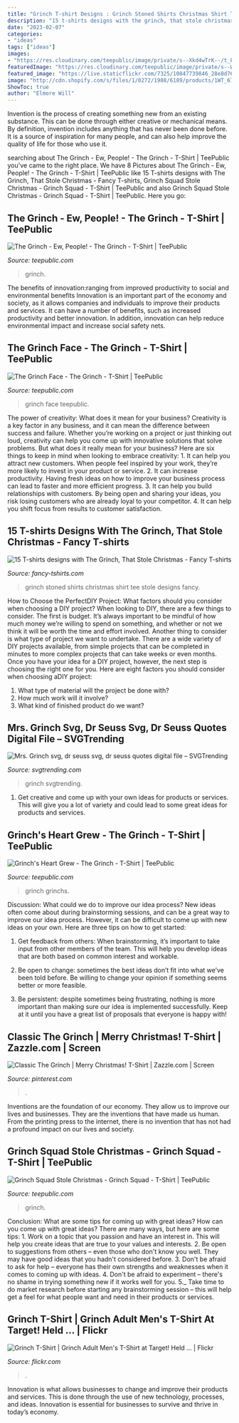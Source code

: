 ```yaml
---
title: "Grinch T-shirt Designs : Grinch Stoned Shirts Christmas Shirt Tee Stole Designs Fancy"
description: "15 t-shirts designs with the grinch, that stole christmas"
date: "2023-02-07"
categories:
- "ideas"
tags: ["ideas"]
images:
- "https://res.cloudinary.com/teepublic/image/private/s--Xkd4wTrK--/t_Preview/b_rgb:191919,c_limit,f_auto,h_630,q_90,w_630/v1608232350/production/designs/17518026_0.jpg"
featuredImage: "https://res.cloudinary.com/teepublic/image/private/s--WrOv4zaO--/t_Preview/t_watermark_lock/b_rgb:0f7b47,c_lpad,f_jpg,h_630,q_90,w_1200/v1542483698/production/designs/3523142_1.jpg"
featured_image: "https://live.staticflickr.com/7325/10847739846_28e8d76fd1_z.jpg"
image: "http://cdn.shopify.com/s/files/1/0272/1988/6189/products/1WT_67df9f43-c170-4045-8937-13897cea565d_1200x1200.jpg?v=1574693438"
ShowToc: true
author: "Elmore Will"
---
```



Invention is the process of creating something new from an existing substance. This can be done through either creative or mechanical means. By definition, invention includes anything that has never been done before. It is a source of inspiration for many people, and can also help improve the quality of life for those who use it.

	

		
searching about The Grinch - Ew, People! - The Grinch - T-Shirt | TeePublic you've came to the right place. We have 8 Pictures about The Grinch - Ew, People! - The Grinch - T-Shirt | TeePublic like 15 T-shirts designs with The Grinch, That Stole Christmas - Fancy T-shirts, Grinch Squad Stole Christmas - Grinch Squad - T-Shirt | TeePublic and also Grinch Squad Stole Christmas - Grinch Squad - T-Shirt | TeePublic. Here you go:
		
    
## The Grinch - Ew, People! - The Grinch - T-Shirt | TeePublic

<img loading=lazy src="https://res.cloudinary.com/teepublic/image/private/s--_QhUWngX--/t_Preview/b_rgb:191919,c_lpad,f_jpg,h_630,q_90,w_1200/v1605831085/production/designs/16291971_0.jpg" onerror="this.onerror=null;this.src='https://tse2.mm.bing.net/th?id=OIP.10SgH-0igigkQyz07LIMyQHaD4&amp;pid=15.1';" alt="The Grinch - Ew, People! - The Grinch - T-Shirt | TeePublic">

_Source: teepublic.com_

>grinch. 

	

The benefits of innovation:ranging from improved productivity to social and environmental benefits
Innovation is an important part of the economy and society, as it allows companies and individuals to improve their products and services. It can have a number of benefits, such as increased productivity and better innovation. In addition, innovation can help reduce environmental impact and increase social safety nets.

    
## The Grinch Face - The Grinch - T-Shirt | TeePublic

<img loading=lazy src="https://res.cloudinary.com/teepublic/image/private/s--clZ-0s5j--/t_Preview/t_watermark_lock/b_rgb:0f7b47,c_lpad,f_jpg,h_630,q_90,w_1200/v1565843635/production/designs/5613678_0.jpg" onerror="this.onerror=null;this.src='https://tse4.mm.bing.net/th?id=OIP.ZMjO8Z1UJeXflyYozzrZXQHaD4&amp;pid=15.1';" alt="The Grinch Face - The Grinch - T-Shirt | TeePublic">

_Source: teepublic.com_

>grinch face teepublic. 

	

The power of creativity: What does it mean for your business?
Creativity is a key factor in any business, and it can mean the difference between success and failure. Whether you’re working on a project or just thinking out loud, creativity can help you come up with innovative solutions that solve problems. But what does it really mean for your business? Here are six things to keep in mind when looking to embrace creativity: 1. It can help you attract new customers. When people feel inspired by your work, they’re more likely to invest in your product or service. 2. It can increase productivity. Having fresh ideas on how to improve your business process can lead to faster and more efficient progress. 3. It can help you build relationships with customers. By being open and sharing your ideas, you risk losing customers who are already loyal to your competitor. 4. It can help you shift focus from results to customer satisfaction.

    
## 15 T-shirts Designs With The Grinch, That Stole Christmas - Fancy T-shirts

<img loading=lazy src="http://fancy-tshirts.com/wp-content/uploads/2012/12/Stoned-Grinch-Tee-Design-585x585.jpg" onerror="this.onerror=null;this.src='https://tse4.mm.bing.net/th?id=OIP.x7Eb1sf5YHuoPAP2chzPcAHaHa&amp;pid=15.1';" alt="15 T-shirts designs with The Grinch, That Stole Christmas - Fancy T-shirts">

_Source: fancy-tshirts.com_

>grinch stoned shirts christmas shirt tee stole designs fancy. 

	

How to Choose the PerfectDIY Project: What factors should you consider when choosing a DIY project?
When looking to DIY, there are a few things to consider. The first is budget. It’s always important to be mindful of how much money we’re willing to spend on something, and whether or not we think it will be worth the time and effort involved. Another thing to consider is what type of project we want to undertake. There are a wide variety of DIY projects available, from simple projects that can be completed in minutes to more complex projects that can take weeks or even months. Once you have your idea for a DIY project, however, the next step is choosing the right one for you. Here are eight factors you should consider when choosing aDIY project: 
1) What type of material will the project be done with?
2) How much work will it involve?
3) What kind of finished product do we want?

    
## Mrs. Grinch Svg, Dr Seuss Svg, Dr Seuss Quotes Digital File – SVGTrending

<img loading=lazy src="http://cdn.shopify.com/s/files/1/0272/1988/6189/products/1WT_67df9f43-c170-4045-8937-13897cea565d_1200x1200.jpg?v=1574693438" onerror="this.onerror=null;this.src='https://tse2.mm.bing.net/th?id=OIP.gcJumHYzQLBC-FfWnS5TxgHaHa&amp;pid=15.1';" alt="Mrs. Grinch svg, dr seuss svg, dr seuss quotes digital file – SVGTrending">

_Source: svgtrending.com_

>grinch svgtrending. 

	

1. Get creative and come up with your own ideas for products or services. This will give you a lot of variety and could lead to some great ideas for products and services.

    
## Grinch&#039;s Heart Grew - The Grinch - T-Shirt | TeePublic

<img loading=lazy src="https://res.cloudinary.com/teepublic/image/private/s--WrOv4zaO--/t_Preview/t_watermark_lock/b_rgb:0f7b47,c_lpad,f_jpg,h_630,q_90,w_1200/v1542483698/production/designs/3523142_1.jpg" onerror="this.onerror=null;this.src='https://tse1.mm.bing.net/th?id=OIP.7A2ZQMxgOa15etkAibXXOgHaD4&amp;pid=15.1';" alt="Grinch&#039;s Heart Grew - The Grinch - T-Shirt | TeePublic">

_Source: teepublic.com_

>grinch grinchs. 

	

Discussion: What could we do to improve our idea process?
New ideas often come about during brainstorming sessions, and can be a great way to improve our idea process. However, it can be difficult to come up with new ideas on your own. Here are three tips on how to get started:
1. Get feedback from others: When brainstorming, it’s important to take input from other members of the team. This will help you develop ideas that are both based on common interest and workable.

2. Be open to change: sometimes the best ideas don’t fit into what we’ve been told before. Be willing to change your opinion if something seems better or more feasible.

3. Be persistent: despite sometimes being frustrating, nothing is more important than making sure our idea is implemented successfully. Keep at it until you have a great list of proposals that everyone is happy with!

    
## Classic The Grinch | Merry Christmas! T-Shirt | Zazzle.com | Screen

<img loading=lazy src="https://i.pinimg.com/originals/88/d5/d7/88d5d73ed9bdb9e3be6f244df89f950d.jpg" onerror="this.onerror=null;this.src='https://tse3.mm.bing.net/th?id=OIP.0yHxYy7B7QAcG7lOH97eywHaHa&amp;pid=15.1';" alt="Classic The Grinch | Merry Christmas! T-Shirt | Zazzle.com | Screen">

_Source: pinterest.com_

>. 

	

Inventions are the foundation of our economy. They allow us to improve our lives and businesses. They are the inventions that have made us human. From the printing press to the internet, there is no invention that has not had a profound impact on our lives and society.

    
## Grinch Squad Stole Christmas - Grinch Squad - T-Shirt | TeePublic

<img loading=lazy src="https://res.cloudinary.com/teepublic/image/private/s--Xkd4wTrK--/t_Preview/b_rgb:191919,c_limit,f_auto,h_630,q_90,w_630/v1608232350/production/designs/17518026_0.jpg" onerror="this.onerror=null;this.src='https://tse2.mm.bing.net/th?id=OIP.LzvwOLFkHBUyD4UT7IiY5AHaHa&amp;pid=15.1';" alt="Grinch Squad Stole Christmas - Grinch Squad - T-Shirt | TeePublic">

_Source: teepublic.com_

>grinch. 

	

Conclusion: What are some tips for coming up with great ideas?
How can you come up with great ideas? There are many ways, but here are some tips: 1. Work on a topic that you passion and have an interest in. This will help you create ideas that are true to your values and interests. 2. Be open to suggestions from others – even those who don't know you well. They may have good ideas that you hadn't considered before. 3. Don't be afraid to ask for help – everyone has their own strengths and weaknesses when it comes to coming up with ideas. 4. Don't be afraid to experiment – there's no shame in trying something new if it works well for you. 5._ Take time to do market research before starting any brainstorming session – this will help get a feel for what people want and need in their products or services. 
    
## Grinch T-Shirt | Grinch Adult Men&#039;s T-Shirt At Target! Held … | Flickr

<img loading=lazy src="https://live.staticflickr.com/7325/10847739846_28e8d76fd1_z.jpg" onerror="this.onerror=null;this.src='https://tse4.mm.bing.net/th?id=OIP.FCSjaWANZCeuB7jNKRyuVgHaHa&amp;pid=15.1';" alt="Grinch T-Shirt | Grinch Adult Men&#039;s T-Shirt at Target! Held … | Flickr">

_Source: flickr.com_

>. 

	

Innovation is what allows businesses to change and improve their products and services. This is done through the use of new technology, processes, and ideas. Innovation is essential for businesses to survive and thrive in today’s economy.

